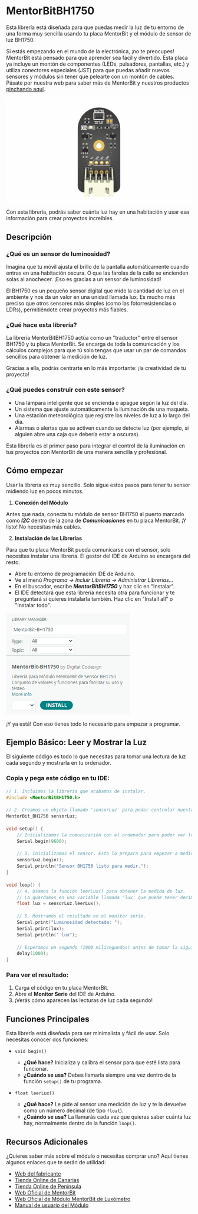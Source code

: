# MentorBitBH1750

Esta librería está diseñada para que puedas medir la luz de tu entorno de una forma muy sencilla usando tu placa MentorBit y el módulo de sensor de luz BH1750.

Si estás empezando en el mundo de la electrónica, ¡no te preocupes! MentorBit está pensado para que aprender sea fácil y divertido. Esta placa ya incluye un montón de componentes (LEDs, pulsadores, pantallas, etc.) y utiliza conectores especiales (JST) para que puedas añadir nuevos sensores y módulos sin tener que pelearte con un montón de cables. Pásate por nuestra web para saber más de MentorBit y nuestros productos [pinchando aquí](https://digitalcodesign.com/).

![Render del Módulo MentorBit de Luxómetro.](https://github.com/DigitalCodesign/MentorBit-BH1750/blob/main/assets/AmbientLight_Module.png)

Con esta librería, podrás saber cuánta luz hay en una habitación y usar esa información para crear proyectos increíbles.

## Descripción
### ¿Qué es un sensor de luminosidad?

Imagina que tu móvil ajusta el brillo de la pantalla automáticamente cuando entras en una habitación oscura. O que las farolas de la calle se encienden solas al anochecer. ¡Eso es gracias a un sensor de luminosidad!

El BH1750 es un pequeño sensor digital que mide la cantidad de luz en el ambiente y nos da un valor en una unidad llamada lux. Es mucho más preciso que otros sensores más simples (como las fotorresistencias o LDRs), permitiéndote crear proyectos más fiables.

### ¿Qué hace esta librería?

La librería MentorBitBH1750 actúa como un "traductor" entre el sensor BH1750 y tu placa MentorBit. Se encarga de toda la comunicación y los cálculos complejos para que tú solo tengas que usar un par de comandos sencillos para obtener la medición de luz.

Gracias a ella, podrás centrarte en lo más importante: ¡la creatividad de tu proyecto!

### ¿Qué puedes construir con este sensor?

- Una lámpara inteligente que se encienda o apague según la luz del día.
- Un sistema que ajuste automáticamente la iluminación de una maqueta.
- Una estación meteorológica que registre los niveles de luz a lo largo del día.
- Alarmas o alertas que se activen cuando se detecte luz (por ejemplo, si alguien abre una caja que debería estar a oscuras).

Esta librería es el primer paso para integrar el control de la iluminación en tus proyectos con MentorBit de una manera sencilla y profesional.

## Cómo empezar

Usar la librería es muy sencillo. Solo sigue estos pasos para tener tu sensor midiendo luz en pocos minutos.

1. **Conexión del Módulo**

Antes que nada, conecta tu módulo de sensor BH1750 al puerto marcado como ***I2C*** dentro de la zona de ***Comunicaciones*** en tu placa MentorBit. ¡Y listo! No necesitas más cables.

2. **Instalación de las Librerías**

Para que tu placa MentorBit pueda comunicarse con el sensor, solo necesitas instalar una librería. El gestor del IDE de Arduino se encargará del resto.

- Abre tu entorno de programación IDE de Arduino.
- Ve al menú *Programa -> Incluir Librería -> Administrar Librerías...*
- En el buscador, escribe ***MentorBitBH1750*** y haz clic en "Instalar".
- El IDE detectará que esta librería necesita otra para funcionar y te preguntará si quieres instalarla también. Haz clic en "Install all" o "Instalar todo".

![Ejemplo de búsqueda en el gestor de librerías del IDE de Arduino.](https://github.com/DigitalCodesign/MentorBit-BH1750/blob/main/assets/library_instalation_example.png)

¡Y ya está! Con eso tienes todo lo necesario para empezar a programar.

## Ejemplo Básico: Leer y Mostrar la Luz

El siguiente código es todo lo que necesitas para tomar una lectura de luz cada segundo y mostrarla en tu ordenador.

### Copia y pega este código en tu IDE:

```c++
// 1. Incluimos la librería que acabamos de instalar.
#include <MentorBitBH1750.h>

// 2. Creamos un objeto llamado 'sensorLuz' para poder controlar nuestro sensor.
MentorBit_BH1750 sensorLuz;

void setup() {
    // Inicializamos la comunicación con el ordenador para poder ver los mensajes.
    Serial.begin(9600);

    // 3. Inicializamos el sensor. Esto lo prepara para empezar a medir.
    sensorLuz.begin();
    Serial.println("Sensor BH1750 listo para medir.");
}

void loop() {
    // 4. Usamos la función leerLux() para obtener la medida de luz.
    // La guardamos en una variable llamada 'lux' que puede tener decimales (float).
    float lux = sensorLuz.leerLux();

    // 5. Mostramos el resultado en el monitor serie.
    Serial.print("Luminosidad detectada: ");
    Serial.print(lux);
    Serial.println(" lux");

    // Esperamos un segundo (1000 milisegundos) antes de tomar la siguiente medida.
    delay(1000);
}
```

### Para ver el resultado:

1. Carga el código en tu placa MentorBit.
2. Abre el **Monitor Serie** del IDE de Arduino.
3. ¡Verás cómo aparecen las lecturas de luz cada segundo!

## Funciones Principales

Esta librería está diseñada para ser minimalista y fácil de usar. Solo necesitas conocer dos funciones:

- <code>void begin()</code>
   - **¿Qué hace?** Inicializa y calibra el sensor para que esté lista para funcionar.
   - **¿Cuándo se usa?** Debes llamarla siempre una vez dentro de la función <code>setup()</code> de tu programa.

- <code>float leerLux()</code>
   - **¿Qué hace?** Le pide al sensor una medición de luz y te la devuelve como un número decimal (de tipo <code>float</code>).
   - **¿Cuándo se usa?** La llamarás cada vez que quieras saber cuánta luz hay, normalmente dentro de la función <code>loop()</code>.

## Recursos Adicionales

¿Quieres saber más sobre el módulo o necesitas comprar uno? Aquí tienes algunos enlaces que te serán de utilidad:

- [Web del fabricante](https://digitalcodesign.com/)
- [Tienda Online de Canarias](https://canarias.digitalcodesign.com/shop)
- [Tienda Online de Península](https://digitalcodesign.com/shop)
- [Web Oficial de MentorBit](https://digitalcodesign.com/mentorbit)
- [Web Oficial de Módulo MentorBit de Luxómetro](#)
- [Manual de usuario del Módulo](#)
